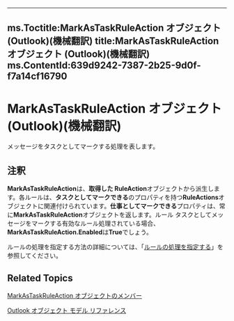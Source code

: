 

---
ms.Toctitle:MarkAsTaskRuleAction オブジェクト (Outlook)(機械翻訳)
title:MarkAsTaskRuleAction オブジェクト (Outlook)(機械翻訳)
ms.ContentId:639d9242-7387-2b25-9d0f-f7a14cf16790
---
# MarkAsTaskRuleAction オブジェクト (Outlook)(機械翻訳)




メッセージをタスクとしてマークする処理を表します。

## 注釈
**MarkAsTaskRuleAction**は、**取得した RuleAction**オブジェクトから派生します。各ルールは、**タスクとしてマークできる**のプロパティを持つ**RuleActions**オブジェクトに関連付けられています。**仕事としてマークできる**プロパティは、常に**MarkAsTaskRuleAction**オブジェクトを返します。ルール タスクとしてメッセージをマークする有効なルール処理されている場合、 **MarkAsTaskRuleAction.Enabled**は**True**でしょう。



ルールの処理を指定する方法の詳細については、「[ルールの処理を指定する](c5f83c81-0e01-38aa-5ec7-3932b4443e43.md)」を参照してください。



## Related Topics

[MarkAsTaskRuleAction オブジェクトのメンバー](1ec55a3d-5e52-d56a-d5ca-4372d393b9fa.md)

[Outlook オブジェクト モデル リファレンス](73221b13-d8d8-99b8-3394-b95dbbfd5ddc.md)




